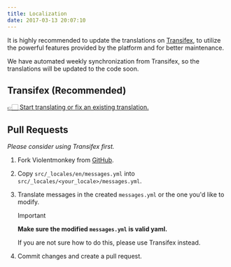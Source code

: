 ```yaml
---
title: Localization
date: 2017-03-13 20:07:10
---
```


It is highly recommended to update the translations on [Transifex](https://www.transifex.com/), to utilize the powerful features provided by the platform and for better maintenance.

We have automated weekly synchronization from Transifex, so the translations will be updated to the code soon.

## Transifex (Recommended)

[👉🏻 Start translating or fix an existing translation.
](https://www.transifex.com/violentmonkey/violentmonkey-nex/)

## Pull Requests

_Please consider using Transifex first._

1. Fork Violentmonkey from [GitHub](https://github.com/violentmonkey/violentmonkey).
1. Copy `src/_locales/en/messages.yml` into `src/_locales/<your_locale>/messages.yml`.
1. Translate messages in the created `messages.yml` or the one you'd like to modify.

   > [!IMPORTANT]
   >
   > **Make sure the modified `messages.yml` is valid yaml.**
   >
   > If you are not sure how to do this, please use Transifex instead.

1. Commit changes and create a pull request.
